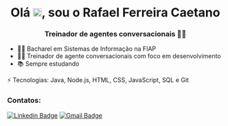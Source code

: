 <h1 align="center">Olá <img src="https://raw.githubusercontent.com/kaueMarques/kaueMarques/master/hi.gif" width="20px">, sou o Rafael Ferreira Caetano</h1>
<h3 align="center">Treinador de agentes conversacionais 👨‍💻</h3>

- 👨‍🎓 Bacharel em Sistemas de Informação na FIAP
- 👨‍💻 Treinador de agente conversacionais com foco em desenvolvimento
- 📚 Sempre estudando

⚡ Tecnologias: Java, Node.js, HTML, CSS, JavaScript, SQL e Git

<h3>Contatos:</h3>

[![Linkedin Badge](https://img.shields.io/badge/-rafacaetano7-blue?style=flat-square&logo=Linkedin&logoColor=white&link=https://www.linkedin.com/in/rafacaetano7)](https://www.linkedin.com/in/rafacaetano7) 
[![Gmail Badge](https://img.shields.io/badge/-rcaetano0709@gmail.com-c14438?style=flat-square&logo=Gmail&logoColor=white&link=mailto:rcaetano0709@gmail.com)](mailto:rcaetano0709@gmail.com)

